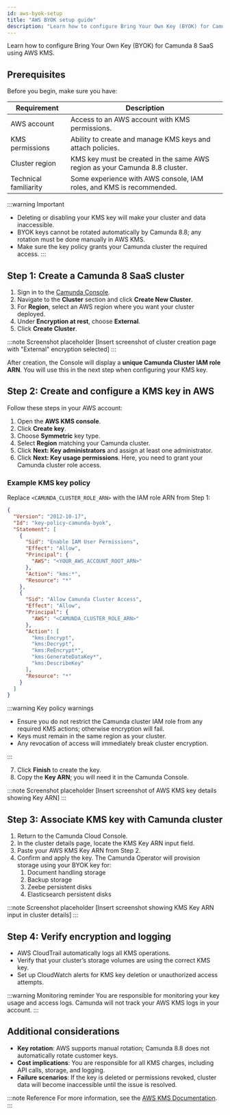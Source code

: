 ```yaml
---
id: aws-byok-setup
title: "AWS BYOK setup guide"
description: "Learn how to configure Bring Your Own Key (BYOK) for Camunda 8 SaaS using AWS KMS."
---
```


Learn how to configure Bring Your Own Key (BYOK) for Camunda 8 SaaS using AWS KMS.

## Prerequisites

Before you begin, make sure you have:

| Requirement           | Description                                                                 |
| --------------------- | --------------------------------------------------------------------------- |
| AWS account           | Access to an AWS account with KMS permissions.                              |
| KMS permissions       | Ability to create and manage KMS keys and attach policies.                  |
| Cluster region        | KMS key must be created in the same AWS region as your Camunda 8.8 cluster. |
| Technical familiarity | Some experience with AWS console, IAM roles, and KMS is recommended.        |

:::warning Important

- Deleting or disabling your KMS key will make your cluster and data inaccessible.
- BYOK keys cannot be rotated automatically by Camunda 8.8; any rotation must be done manually in AWS KMS.
- Make sure the key policy grants your Camunda cluster the required access.
  :::

## Step 1: Create a Camunda 8 SaaS cluster

1. Sign in to the [Camunda Console](https://console.camunda.io/).
2. Navigate to the **Cluster** section and click **Create New Cluster**.
3. For **Region**, select an AWS region where you want your cluster deployed.
4. Under **Encryption at rest**, choose **External**.
5. Click **Create Cluster**.

:::note Screenshot placeholder
[Insert screenshot of cluster creation page with "External" encryption selected]
:::

After creation, the Console will display a **unique Camunda Cluster IAM role ARN**. You will use this in the next step when configuring your KMS key.

## Step 2: Create and configure a KMS key in AWS

Follow these steps in your AWS account:

1. Open the **AWS KMS console**.
2. Click **Create key**.
3. Choose **Symmetric** key type.
4. Select **Region** matching your Camunda cluster.
5. Click **Next: Key administrators** and assign at least one administrator.
6. Click **Next: Key usage permissions**. Here, you need to grant your Camunda cluster role access.

### Example KMS key policy

Replace `<CAMUNDA_CLUSTER_ROLE_ARN>` with the IAM role ARN from Step 1:

```json
{
  "Version": "2012-10-17",
  "Id": "key-policy-camunda-byok",
  "Statement": [
    {
      "Sid": "Enable IAM User Permissions",
      "Effect": "Allow",
      "Principal": {
        "AWS": "<YOUR_AWS_ACCOUNT_ROOT_ARN>"
      },
      "Action": "kms:*",
      "Resource": "*"
    },
    {
      "Sid": "Allow Camunda Cluster Access",
      "Effect": "Allow",
      "Principal": {
        "AWS": "<CAMUNDA_CLUSTER_ROLE_ARN>"
      },
      "Action": [
        "kms:Encrypt",
        "kms:Decrypt",
        "kms:ReEncrypt*",
        "kms:GenerateDataKey*",
        "kms:DescribeKey"
      ],
      "Resource": "*"
    }
  ]
}
```

:::warning Key policy warnings

- Ensure you do not restrict the Camunda cluster IAM role from any required KMS actions; otherwise encryption will fail.
- Keys must remain in the same region as your cluster.
- Any revocation of access will immediately break cluster encryption.

:::

7. Click **Finish** to create the key.
8. Copy the **Key ARN**; you will need it in the Camunda Console.

:::note Screenshot placeholder
[Insert screenshot of AWS KMS key details showing Key ARN]
:::

## Step 3: Associate KMS key with Camunda cluster

1. Return to the Camunda Cloud Console.
2. In the cluster details page, locate the KMS Key ARN input field.
3. Paste your AWS KMS Key ARN from Step 2.
4. Confirm and apply the key. The Camunda Operator will provision storage using your BYOK key for:
   1. Document handling storage
   2. Backup storage
   3. Zeebe persistent disks
   4. Elasticsearch persistent disks

:::note Screenshot placeholder
[Insert screenshot showing KMS Key ARN input in cluster details]
:::

## Step 4: Verify encryption and logging

- AWS CloudTrail automatically logs all KMS operations.
- Verify that your cluster’s storage volumes are using the correct KMS key.
- Set up CloudWatch alerts for KMS key deletion or unauthorized access attempts.

:::warning Monitoring reminder
You are responsible for monitoring your key usage and access logs. Camunda will not track your AWS KMS logs in your account.
:::

## Additional considerations

- **Key rotation**: AWS supports manual rotation; Camunda 8.8 does not automatically rotate customer keys.
- **Cost implications**: You are responsible for all KMS charges, including API calls, storage, and logging.
- **Failure scenarios**: If the key is deleted or permissions revoked, cluster data will become inaccessible until the issue is resolved.

:::note Reference
For more information, see the [AWS KMS Documentation](https://docs.aws.amazon.com/kms/latest/developerguide/overview.html?).
:::
